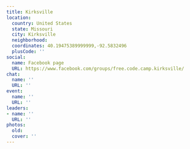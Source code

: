 ```yaml
---
title: Kirksville
location:
  country: United States
  state: Missouri
  city: Kirksville
  neighborhood: 
  coordinates: 40.19475389999999,-92.5832496
  plusCode: ''
social:
  name: Facebook page
  URL: https://www.facebook.com/groups/free.code.camp.kirksville/
chat:
  name: ''
  URL: ''
event:
  name: ''
  URL: ''
leaders:
- name: ''
  URL: ''
photos:
  old: 
  cover: ''
---
```

